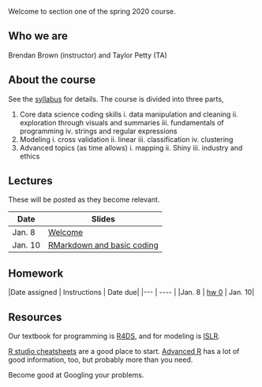 Welcome to section one of the spring 2020 course.

## Who we are

Brendan Brown (instructor) and 
Taylor Petty (TA)

## About the course
See the [syllabus](syllabus_stor320_1.pdf) for details. The course is divided into three parts,

1. Core data science coding skills
  i. data manipulation and cleaning
  ii. exploration through visuals and summaries
  iii. fundamentals of programming
  iv. strings and regular expressions
2. Modeling
  i. cross validation
  ii. linear
  iii. classification
  iv. clustering
3. Advanced topics (as time allows)
  i. mapping
  ii. Shiny
  iii. industry and ethics




## Lectures
These will be posted as they become relevant.

|Date | Slides |
|------|-------|
|Jan. 8| [Welcome](slides_welcome.html) |
|Jan. 10| [RMarkdown and basic coding](slides_workflow.html) |


## Homework


|Date assigned | Instructions | Date due|
|--- | ---- |
|Jan. 8 | [hw 0](hw0.html) | Jan. 10|

## Resources

Our textbook for programming is [R4DS](https://r4ds.had.co.nz/), and for modeling is [ISLR](http://faculty.marshall.usc.edu/gareth-james/ISL/).

[R studio cheatsheets](https://rstudio.com/resources/cheatsheets/) are a good place to start. [Advanced R](https://adv-r.hadley.nz/) has a lot of good information, too, but probably more than you need.

Become good at Googling your problems.
